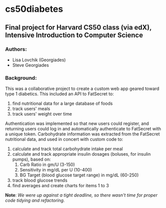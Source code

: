 cs50diabetes
============

## Final project for Harvard CS50 class (via edX), Intensive Introduction to Computer Science

### Authors:
  * Lisa Lovchik (Georgiades)
  * Steve Georgiades

### Background:
This was a collaborative project to create a custom web app geared toward type 1 diabetics. This included an API to FatSecret to:
  1. find nutritional data for a large database of foods
  1. track users' meals
  1. track users' weight over time
  
Authentication was implemented so that new users could register, and returning users could log in and automatically authenticate to FatSecret with a unique token. Carbohydrate information was extracted from the FatSecret nutritional data, and used in concert with custom code to:
  1. calculate and track total carbohydrate intake per meal
  1. calculate and track appropriate insulin dosages (boluses, for insulin pumps), based on:
      1. Carb Ratio in gm/U (3-150)
      1. Sensitivity in mg/dL per U (10-400)
      1. BG Target (blood glucose target range) in mg/dL (60-250)
  1. track blood glucose trends
  1. find averages and create charts for items 1 to 3

__Note__: *We were up against a tight deadline, so there wasn't time for proper code tidying and refactoring.*
